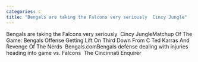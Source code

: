 ```yaml
---
categories: c
title: "Bengals are taking the Falcons very seriously  Cincy Jungle"
---
```

Bengals are taking the Falcons very seriously&nbsp;&nbsp;Cincy JungleMatchup Of The Game: Bengals Offense Getting Lift On Third Down From C Ted Karras And Revenge Of The Nerds&nbsp;&nbsp;Bengals.comBengals defense dealing with injuries heading into game vs. Falcons&nbsp;&nbsp;The Cincinnati Enquirer